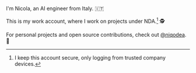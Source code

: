 I'm Nicola, an AI engineer from Italy. 🇮🇹

This is my work account, where I work on projects under NDA.[^1] 🕵️

For personal projects and open source contributions, check out [@niqodea](https://github.com/niqodea). 🚀

[^1]: I keep this account secure, only logging from trusted company devices.
